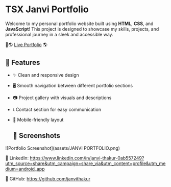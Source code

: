 # TSX Janvi Portfolio

Welcome to my personal portfolio website built using **HTML**, **CSS**, and **JavaScript**! This project is designed to showcase my skills, projects, and professional journey in a sleek and accessible way.

🔗🌎 [Live Portfolio](https://janvithakur.github.io/TSX-Janvi-Portfolio/) 🌎

## 📌 Features

- ✨ Clean and responsive design
- 🖥️ Smooth navigation between different portfolio sections
- 📷 Project gallery with visuals and descriptions
- 📞 Contact section for easy communication
- 📱 Mobile-friendly layout

  ## 📸 Screenshots

![Portfolio Screenshot](assets/JANVI PORTFOLIO.png)


💼 LinkedIn: https://www.linkedin.com/in/janvi-thakur-0ab557249?utm_source=share&utm_campaign=share_via&utm_content=profile&utm_medium=android_app

🐙 GitHub: https://github.com/janvithakur





